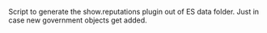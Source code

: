 Script to generate the show.reputations plugin out of ES data folder. Just in case new government objects get added.<br>
<br>